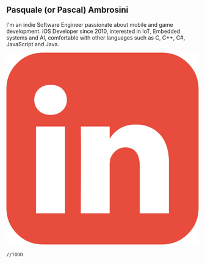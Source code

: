 ## Pasquale (or Pascal) Ambrosini

I'm an indie Software Engineer passionate about mobile and game development. 
iOS Developer since 2010, interested in IoT, Embedded systems and AI, comfortable with other languages such as C, C++, C#, JavaScript and Java.

[![alt text](imgs/linkedin-icon.png)](https://www.linkedin.com/in/pasquale-ambrosini-77764531/)

`//TODO`